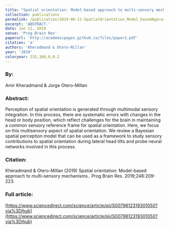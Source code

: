 ```yaml
---
title: "Spatial orientation: Model-based approach to multi-sensory mechanisms."
collection: publications
permalink: /publication/2019-06-11-SpatialOrientation_Model_basedApproachToMulti_sensoryMechanisms
excerpt: 'ABSTRACT.'
date: Jun 11, 2019
venue: 'Prog Brain Res'
paperurl: 'http://academicpages.github.io/files/paper1.pdf'
citation: 'a'
authors: 'Kheradmand & Otero-Millan'
year: '2019'
coloryear: 233,168,0,0.2
---
```


### By: 
Amir Kheradmand & Jorge Otero-Millan

### Abstract: 
Perception of spatial orientation is generated through multimodal sensory integration. In this process, there are systematic errors with changes in the head or body position, which reflect challenges for the brain in maintaining a common sensory reference frame for spatial orientation. Here, we focus on this multisensory aspect of spatial orientation. We review a Bayesian spatial perception model that can be used as a framework to study sensory contributions to spatial orientation during lateral head tilts and probe neural networks involved in this process.

### Citation: 
Kheradmand & Otero-Millan (2019) Spatial orientation: Model-based approach to multi-sensory mechanisms.. Prog Brain Res. 2019;248:209-223. 

### Full article: 
[https://www.sciencedirect.com/science/article/pii/S0079612319301050?via%3Dihub](https://www.sciencedirect.com/science/article/pii/S0079612319301050?via%3Dihub)
